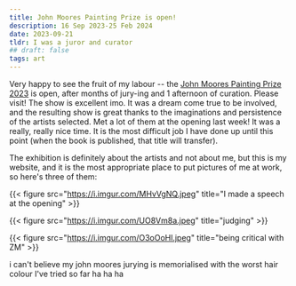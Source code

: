 ```yaml
---
title: John Moores Painting Prize is open!
description: 16 Sep 2023-25 Feb 2024
date: 2023-09-21
tldr: I was a juror and curator 
## draft: false
tags: art
---
```


Very happy to see the fruit of my labour -- the [John Moores Painting Prize 2023](https://www.liverpoolmuseums.org.uk/jmpp/john-moores-painting-prize) is open, after months of jury-ing and 1 afternoon of curation. Please visit! The show is excellent imo. It was a dream come true to be involved, and the resulting show is great thanks to the imaginations and persistence of the artists selected. Met a lot of them at the opening last week! It was a really, really nice time. It is the most difficult job I have done up until this point (when the book is published, that title will transfer). 

The exhibition is definitely about the artists and not about me, but this is my website, and it is the most appropriate place to put pictures of me at work, so here's three of them:

{{< figure src="https://i.imgur.com/MHvVgNQ.jpeg" title="I made a speech at the opening" >}}

{{< figure src="https://i.imgur.com/UO8Vm8a.jpeg" title="judging" >}}

{{< figure src="https://i.imgur.com/O3oOoHl.jpeg" title="being critical with ZM" >}}

i can't believe my john moores jurying is memorialised with the worst hair colour I've tried so far ha ha ha 
